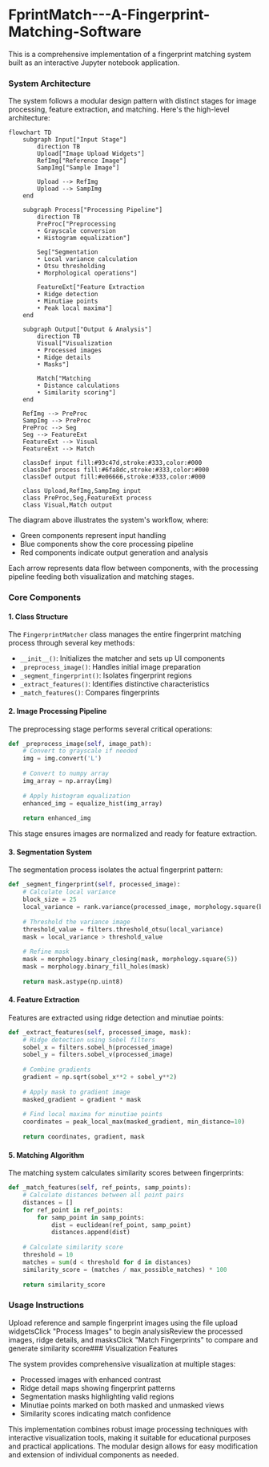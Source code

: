 # FprintMatch---A-Fingerprint-Matching-Software

This is a comprehensive implementation of a fingerprint matching system built as an interactive Jupyter notebook application. 
### System Architecture

The system follows a modular design pattern with distinct stages for image processing, feature extraction, and matching. Here's the high-level architecture:

```mermaid
flowchart TD
    subgraph Input["Input Stage"]
        direction TB
        Upload["Image Upload Widgets"]
        RefImg["Reference Image"]
        SampImg["Sample Image"]
        
        Upload --> RefImg
        Upload --> SampImg
    end
    
    subgraph Process["Processing Pipeline"]
        direction TB
        PreProc["Preprocessing
        • Grayscale conversion
        • Histogram equalization"]
        
        Seg["Segmentation
        • Local variance calculation
        • Otsu thresholding
        • Morphological operations"]
        
        FeatureExt["Feature Extraction
        • Ridge detection
        • Minutiae points
        • Peak local maxima"]
    end
    
    subgraph Output["Output & Analysis"]
        direction TB
        Visual["Visualization
        • Processed images
        • Ridge details
        • Masks"]
        
        Match["Matching
        • Distance calculations
        • Similarity scoring"]
    end
    
    RefImg --> PreProc
    SampImg --> PreProc
    PreProc --> Seg
    Seg --> FeatureExt
    FeatureExt --> Visual
    FeatureExt --> Match
    
    classDef input fill:#93c47d,stroke:#333,color:#000
    classDef process fill:#6fa8dc,stroke:#333,color:#000
    classDef output fill:#e06666,stroke:#333,color:#000
    
    class Upload,RefImg,SampImg input
    class PreProc,Seg,FeatureExt process
    class Visual,Match output
```

The diagram above illustrates the system's workflow, where:

- Green components represent input handling
- Blue components show the core processing pipeline
- Red components indicate output generation and analysis

Each arrow represents data flow between components, with the processing pipeline feeding both visualization and matching stages.

### Core Components

#### 1. Class Structure

The `FingerprintMatcher` class manages the entire fingerprint matching process through several key methods:

- `__init__()`: Initializes the matcher and sets up UI components
- `_preprocess_image()`: Handles initial image preparation
- `_segment_fingerprint()`: Isolates fingerprint regions
- `_extract_features()`: Identifies distinctive characteristics
- `_match_features()`: Compares fingerprints

#### 2. Image Processing Pipeline

The preprocessing stage performs several critical operations:

```python
def _preprocess_image(self, image_path):
    # Convert to grayscale if needed
    img = img.convert('L')
    
    # Convert to numpy array
    img_array = np.array(img)
    
    # Apply histogram equalization
    enhanced_img = equalize_hist(img_array)
    
    return enhanced_img
```

This stage ensures images are normalized and ready for feature extraction.

#### 3. Segmentation System

The segmentation process isolates the actual fingerprint pattern:

```python
def _segment_fingerprint(self, processed_image):
    # Calculate local variance
    block_size = 25
    local_variance = rank.variance(processed_image, morphology.square(block_size))
    
    # Threshold the variance image
    threshold_value = filters.threshold_otsu(local_variance)
    mask = local_variance > threshold_value
    
    # Refine mask
    mask = morphology.binary_closing(mask, morphology.square(5))
    mask = morphology.binary_fill_holes(mask)
    
    return mask.astype(np.uint8)
```

#### 4. Feature Extraction

Features are extracted using ridge detection and minutiae points:

```python
def _extract_features(self, processed_image, mask):
    # Ridge detection using Sobel filters
    sobel_x = filters.sobel_h(processed_image)
    sobel_y = filters.sobel_v(processed_image)
    
    # Combine gradients
    gradient = np.sqrt(sobel_x**2 + sobel_y**2)
    
    # Apply mask to gradient image
    masked_gradient = gradient * mask
    
    # Find local maxima for minutiae points
    coordinates = peak_local_max(masked_gradient, min_distance=10)
    
    return coordinates, gradient, mask
```

#### 5. Matching Algorithm

The matching system calculates similarity scores between fingerprints:

```python
def _match_features(self, ref_points, samp_points):
    # Calculate distances between all point pairs
    distances = []
    for ref_point in ref_points:
        for samp_point in samp_points:
            dist = euclidean(ref_point, samp_point)
            distances.append(dist)
    
    # Calculate similarity score
    threshold = 10
    matches = sum(d < threshold for d in distances)
    similarity_score = (matches / max_possible_matches) * 100
    
    return similarity_score
```

### Usage Instructions

Upload reference and sample fingerprint images using the file upload widgetsClick "Process Images" to begin analysisReview the processed images, ridge details, and masksClick "Match Fingerprints" to compare and generate similarity score### Visualization Features

The system provides comprehensive visualization at multiple stages:

- Processed images with enhanced contrast
- Ridge detail maps showing fingerprint patterns
- Segmentation masks highlighting valid regions
- Minutiae points marked on both masked and unmasked views
- Similarity scores indicating match confidence

This implementation combines robust image processing techniques with interactive visualization tools, making it suitable for educational purposes and practical applications. The modular design allows for easy modification and extension of individual components as needed.
